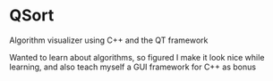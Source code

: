 # QSort
Algorithm visualizer using C++ and the QT framework

Wanted to learn about algorithms, so figured I make it look nice while learning, and also teach myself a GUI framework for C++ as bonus